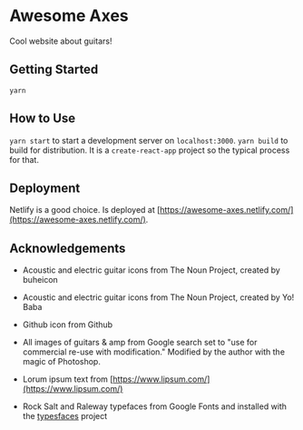 # Awesome Axes

Cool website about guitars!

## Getting Started

`yarn`

## How to Use

`yarn start` to start a development server on `localhost:3000`. `yarn build` to build for distribution. It is a `create-react-app` project so the typical process for that.

## Deployment

Netlify is a good choice. Is deployed at [https://awesome-axes.netlify.com/](https://awesome-axes.netlify.com/).

## Acknowledgements

- Acoustic and electric guitar icons from The Noun Project, created by buheicon

- Acoustic and electric guitar icons from The Noun Project, created by Yo! Baba

- Github icon from Github

- All images of guitars & amp from Google search set to "use for commercial re-use with modification." Modified by the author with the magic of Photoshop.

- Lorum ipsum text from [https://www.lipsum.com/](https://www.lipsum.com/)

- Rock Salt and Raleway typefaces from Google Fonts and installed with the [typesfaces](https://github.com/KyleAMathews/typefaces) project
